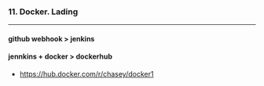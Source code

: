 ### 11. Docker. Lading
-------
#### github webhook > jenkins
#### jennkins + docker > dockerhub
- https://hub.docker.com/r/chasey/docker1
